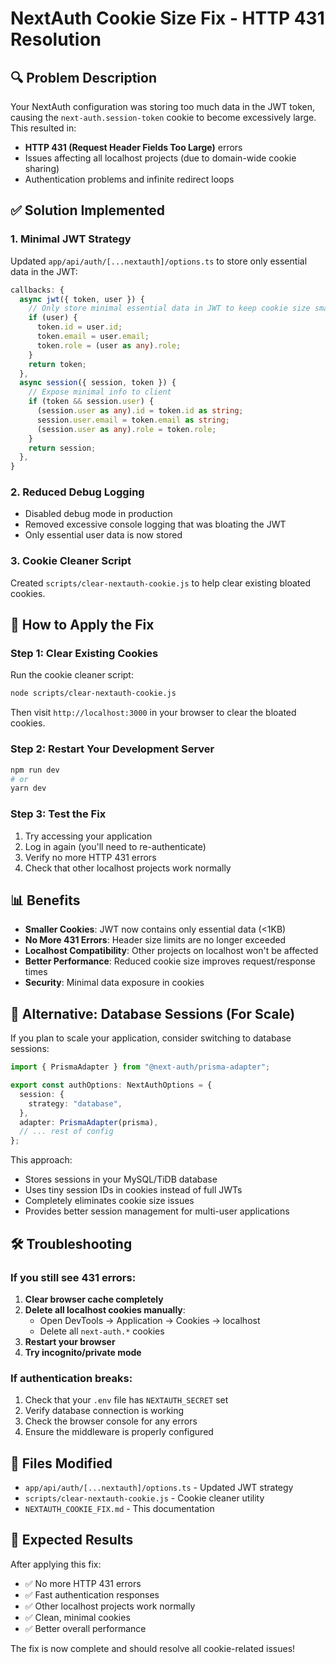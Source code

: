 # NextAuth Cookie Size Fix - HTTP 431 Resolution

## 🔍 Problem Description

Your NextAuth configuration was storing too much data in the JWT token, causing the `next-auth.session-token` cookie to become excessively large. This resulted in:

- **HTTP 431 (Request Header Fields Too Large)** errors
- Issues affecting all localhost projects (due to domain-wide cookie sharing)
- Authentication problems and infinite redirect loops

## ✅ Solution Implemented

### 1. Minimal JWT Strategy

Updated `app/api/auth/[...nextauth]/options.ts` to store only essential data in the JWT:

```typescript
callbacks: {
  async jwt({ token, user }) {
    // Only store minimal essential data in JWT to keep cookie size small
    if (user) {
      token.id = user.id;
      token.email = user.email;
      token.role = (user as any).role;
    }
    return token;
  },
  async session({ session, token }) {
    // Expose minimal info to client
    if (token && session.user) {
      (session.user as any).id = token.id as string;
      session.user.email = token.email as string;
      (session.user as any).role = token.role;
    }
    return session;
  },
}
```

### 2. Reduced Debug Logging

- Disabled debug mode in production
- Removed excessive console logging that was bloating the JWT
- Only essential user data is now stored

### 3. Cookie Cleaner Script

Created `scripts/clear-nextauth-cookie.js` to help clear existing bloated cookies.

## 🚀 How to Apply the Fix

### Step 1: Clear Existing Cookies

Run the cookie cleaner script:

```bash
node scripts/clear-nextauth-cookie.js
```

Then visit `http://localhost:3000` in your browser to clear the bloated cookies.

### Step 2: Restart Your Development Server

```bash
npm run dev
# or
yarn dev
```

### Step 3: Test the Fix

1. Try accessing your application
2. Log in again (you'll need to re-authenticate)
3. Verify no more HTTP 431 errors
4. Check that other localhost projects work normally

## 📊 Benefits

- **Smaller Cookies**: JWT now contains only essential data (<1KB)
- **No More 431 Errors**: Header size limits are no longer exceeded
- **Localhost Compatibility**: Other projects on localhost won't be affected
- **Better Performance**: Reduced cookie size improves request/response times
- **Security**: Minimal data exposure in cookies

## 🔧 Alternative: Database Sessions (For Scale)

If you plan to scale your application, consider switching to database sessions:

```typescript
import { PrismaAdapter } from "@next-auth/prisma-adapter";

export const authOptions: NextAuthOptions = {
  session: {
    strategy: "database",
  },
  adapter: PrismaAdapter(prisma),
  // ... rest of config
};
```

This approach:
- Stores sessions in your MySQL/TiDB database
- Uses tiny session IDs in cookies instead of full JWTs
- Completely eliminates cookie size issues
- Provides better session management for multi-user applications

## 🛠️ Troubleshooting

### If you still see 431 errors:

1. **Clear browser cache completely**
2. **Delete all localhost cookies manually**:
   - Open DevTools → Application → Cookies → localhost
   - Delete all `next-auth.*` cookies
3. **Restart your browser**
4. **Try incognito/private mode**

### If authentication breaks:

1. Check that your `.env` file has `NEXTAUTH_SECRET` set
2. Verify database connection is working
3. Check the browser console for any errors
4. Ensure the middleware is properly configured

## 📝 Files Modified

- `app/api/auth/[...nextauth]/options.ts` - Updated JWT strategy
- `scripts/clear-nextauth-cookie.js` - Cookie cleaner utility
- `NEXTAUTH_COOKIE_FIX.md` - This documentation

## 🎯 Expected Results

After applying this fix:

- ✅ No more HTTP 431 errors
- ✅ Fast authentication responses
- ✅ Other localhost projects work normally
- ✅ Clean, minimal cookies
- ✅ Better overall performance

The fix is now complete and should resolve all cookie-related issues!
